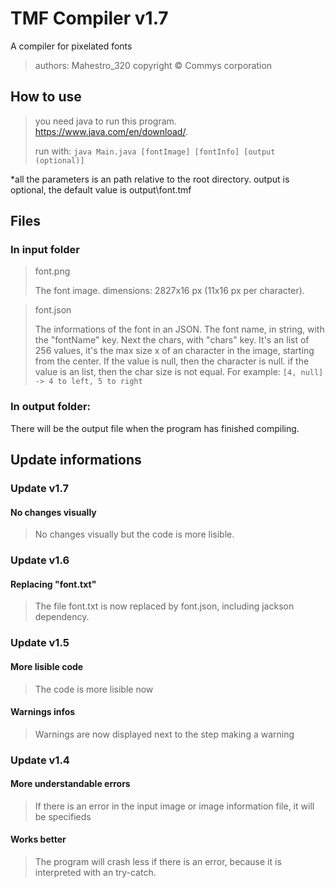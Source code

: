 # TMF Compiler v1.7
A compiler for pixelated fonts

> authors: Mahestro_320
> copyright © Commys corporation

## How to use
> you need java to run this program. https://www.java.com/en/download/.
> 
> run with: ```java Main.java [fontImage] [fontInfo] [output (optional)]```

*all the parameters is an path relative to the root directory.
output is optional, the default value is output\font.tmf


## Files
### In input folder
> font.png
> 
> The font image.
> dimensions: 2827x16 px (11x16 px per character).


> font.json
> 
> The informations of the font in an JSON.
> The font name, in string, with the "fontName" key. Next the chars, with "chars" key. It's an list of 256 values, it's the max size x of an character in the image, starting from the center. If the value is null, then the character is null. if the value is an list, then the char size is not equal. For example: ```[4, null] -> 4 to left, 5 to right```

### In output folder:
There will be the output file when the program has finished compiling.

## Update informations
### Update v1.7
#### No changes visually
> No changes visually but the code is more lisible.

### Update v1.6
#### Replacing "font.txt"
> The file font.txt is now replaced by font.json, including jackson dependency.

### Update v1.5
#### More lisible code
> The code is more lisible now

#### Warnings infos
> Warnings are now displayed next to the step making a warning

### Update v1.4
#### More understandable errors
> If there is an error in the input image or image information file, it will be specifieds

#### Works better
> The program will crash less if there is an error, because it is interpreted with an try-catch.

